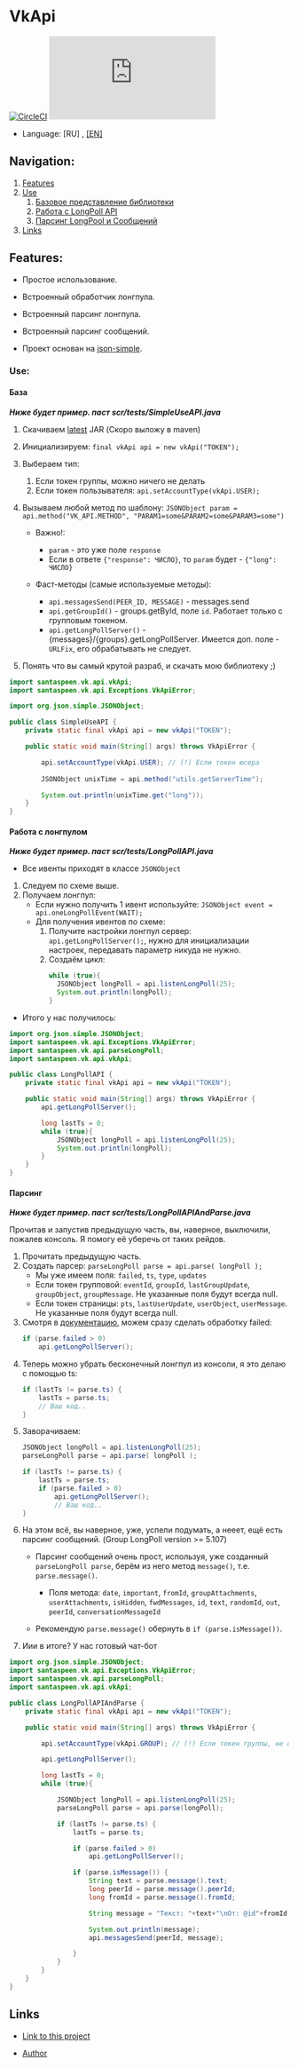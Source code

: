 # VkApi
[![CircleCI](https://circleci.com/gh/SantaSpeen/VkApi.Java.svg?style=svg)](https://circleci.com/gh/SantaSpeen/VkApi.Java)
![License](https://img.shields.io/github/license/SantaSpeen/VkApi.Java)


* Language: [RU] , [[EN]](https://github.com/SantaSpeen/VkApi.Java/README_en.md)

## Navigation:

1. [Features](https://github.com/SantaSpeen/VkApi.Java#features)
2. [Use](https://github.com/SantaSpeen/VkApi.Java#use)
    1. [Базовое представление библиотеки](https://github.com/SantaSpeen/VkApi.Java#база)
    2. [Работа с LongPoll API](https://github.com/SantaSpeen/VkApi.Java#работа-с-лонгпулом)
    3. [Парсинг LongPool и Сообщений](https://github.com/SantaSpeen/VkApi.Java#парсинг)
3. [Links](https://github.com/SantaSpeen/VkApi.Java#links)

## Features:

* Простое использование.
* Встроенный обработчик лонгпула.
* Встроенный парсинг лонгпула.
* Встроенный парсинг сообщений.


* Проект основан на [json-simple](https://github.com/fangyidong/json-simple).

### Use:

#### База

***Ниже будет пример. паст scr/tests/SimpleUseAPI.java***

1. Скачиваем [latest](https://github.com/SantaSpeen/VkApi.Java/releases) JAR (Скоро выложу в maven)
2. Инициализируем: `final vkApi api = new vkApi("TOKEN");`
3. Выбераем тип:
    1. Если токен группы, можно ничего не делать
    2. Если токен пользывателя: `api.setAccountType(vkApi.USER);`
4. Вызываем любой метод по шаблону: `JSONObject param = api.method("VK_API.METHOD", "PARAM1=some&PARAM2=some&PARAM3=some")`
    * Важно!:
        * `param` - это уже поле `response`
        * Если в ответе `{"response": ЧИСЛО}`, то `param` будет - `{"long": ЧИСЛО}`
    
    * Фаст-методы (самые используемые методы):
        * `api.messagesSend(PEER_ID, MESSAGE)` - messages.send
        * `api.getGroupId()` - groups.getById, поле `id`. Работает только с групповым токеном.
        * `api.getLongPollServer()` - {messages}/{groups}.getLongPollServer. Имеется доп. поле - `URLFix`, его обрабатывать не следует.

5. Понять что вы самый крутой разраб, и скачать мою библиотеку ;)
```java
import santaspeen.vk.api.vkApi;
import santaspeen.vk.api.Exceptions.VkApiError;

import org.json.simple.JSONObject;

public class SimpleUseAPI {
    private static final vkApi api = new vkApi("TOKEN");

    public static void main(String[] args) throws VkApiError {

        api.setAccountType(vkApi.USER); // (!) Если токен юсера
        
        JSONObject unixTime = api.method("utils.getServerTime");

        System.out.println(unixTime.get("long"));  
    }
}
```
#### Работа с лонгпулом

***Ниже будет пример. паст scr/tests/LongPollAPI.java***

* Все ивенты приходят в классе `JSONObject`

1. Следуем по схеме выше.
2. Получаем лонгпул:
    * Если нужно получить 1 ивент используйте: `JSONObject event = api.oneLongPollEvent(WAIT);`
    * Для получения ивентов по схеме:
        1. Получите настройки лонгпул сервер: `api.getLongPollServer();`, нужно для инициализации настроек, передавать параметр никуда не нужно.
        2. Создаём цикл:
            ```java
            while (true){
              JSONObject longPoll = api.listenLongPoll(25);
              System.out.println(longPoll);
            }
            ```
* Итого у нас получилось:
```java
import org.json.simple.JSONObject;
import santaspeen.vk.api.Exceptions.VkApiError;
import santaspeen.vk.api.parseLongPoll;
import santaspeen.vk.api.vkApi;

public class LongPollAPI {
    private static final vkApi api = new vkApi("TOKEN");

    public static void main(String[] args) throws VkApiError {
        api.getLongPollServer();

        long lastTs = 0;
        while (true){
            JSONObject longPoll = api.listenLongPoll(25);
            System.out.println(longPoll);
        }
    }
}
```
#### Парсинг

***Ниже будет пример. паст scr/tests/LongPollAPIAndParse.java***

Прочитав и запустив предыдущую часть, вы, наверное, выключили, пожалев консоль. Я помогу её уберечь от таких рейдов.

1. Прочитать предыдущую часть.
2. Создать парсер: `parseLongPoll parse = api.parse( longPoll );`
    * Мы уже имеем поля: `failed`, `ts`, `type`, `updates`
    * Если токен групповой: `eventId`, `groupId`, `lastGroupUpdate`, `groupObject`, `groupMessage`. Не указанные поля будут всегда null.
    * Если токен страницы: `pts`, `lastUserUpdate`, `userObject`, `userMessage`. Не указанные поля будут всегда null.
3. Смотря в [документацию](https://vk.com/dev/using_longpoll?f=2.%20%D0%A4%D0%BE%D1%80%D0%BC%D0%B0%D1%82%20%D0%BE%D1%82%D0%B2%D0%B5%D1%82%D0%B0), можем сразу сделать обработку failed:
    ```java
    if (parse.failed > 0)
        api.getLongPollServer();
    ```
4. Теперь можно убрать бесконечный лонгпул из консоли, я это делаю с помощью ts:
    ```java
    if (lastTs != parse.ts) {
        lastTs = parse.ts;
        // Ваш код..
    }
    ```
5. Заворачиваем:
    ```java
    JSONObject longPoll = api.listenLongPoll(25);
    parseLongPoll parse = api.parse( longPoll );
    
    if (lastTs != parse.ts) {
        lastTs = parse.ts;
        if (parse.failed > 0)
            api.getLongPollServer();
            // Ваш код..
    }
    ```
6. На этом всё, вы наверное, уже, успели подумать, а нееет, ещё есть парсинг сообщений. (Group LongPoll version >= 5.107)
    * Парсинг сообщений очень прост, используя, уже созданный `parseLongPoll parse`, берём из него метод `message()`, т.е. `parse.message()`.
        * Поля метода: `date`, `important`, `fromId`, `groupAttachments`, `userAttachments`, `isHidden`, `fwdMessages`, `id`, `text`, `randomId`, `out`, `peerId`, `conversationMessageId`
    
    * Рекомендую `parse.message()` обернуть в `if (parse.isMessage())`.
7. Иии в итоге? У нас готовый чат-бот
```java
import org.json.simple.JSONObject;
import santaspeen.vk.api.Exceptions.VkApiError;
import santaspeen.vk.api.parseLongPoll;
import santaspeen.vk.api.vkApi;

public class LongPollAPIAndParse {
    private static final vkApi api = new vkApi("TOKEN");

    public static void main(String[] args) throws VkApiError {

        api.setAccountType(vkApi.GROUP); // (!) Если токен группы, не обязательно.

        api.getLongPollServer();

        long lastTs = 0;
        while (true){

            JSONObject longPoll = api.listenLongPoll(25);
            parseLongPoll parse = api.parse(longPoll);

            if (lastTs != parse.ts) {
                lastTs = parse.ts;

                if (parse.failed > 0)
                    api.getLongPollServer();

                if (parse.isMessage()) {
                    String text = parse.message().text;
                    long peerId = parse.message().peerId;
                    long fromId = parse.message().fromId;

                    String message = "Текст: "+text+"\nОт: @id"+fromId;

                    System.out.println(message);
                    api.messagesSend(peerId, message);

                }
            }
        }
    }
}
```
## Links

- [Link to this project](https://github.com/SantaSpeen/VkApi.Java)

- [Author](https://vk.com/id370926160)
